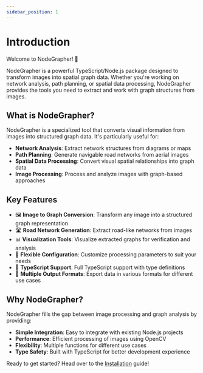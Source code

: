 ```yaml
---
sidebar_position: 1
---
```


# Introduction

Welcome to NodeGrapher! 🎉

NodeGrapher is a powerful TypeScript/Node.js package designed to transform images into spatial graph data. Whether you're working on network analysis, path planning, or spatial data processing, NodeGrapher provides the tools you need to extract and work with graph structures from images.

## What is NodeGrapher?

NodeGrapher is a specialized tool that converts visual information from images into structured graph data. It's particularly useful for:

- **Network Analysis**: Extract network structures from diagrams or maps
- **Path Planning**: Generate navigable road networks from aerial images
- **Spatial Data Processing**: Convert visual spatial relationships into graph data
- **Image Processing**: Process and analyze images with graph-based approaches

## Key Features

- 🖼️ **Image to Graph Conversion**: Transform any image into a structured graph representation
- 🛣️ **Road Network Generation**: Extract road-like networks from images
- 📊 **Visualization Tools**: Visualize extracted graphs for verification and analysis
- 🔧 **Flexible Configuration**: Customize processing parameters to suit your needs
- 📝 **TypeScript Support**: Full TypeScript support with type definitions
- 🎯 **Multiple Output Formats**: Export data in various formats for different use cases

## Why NodeGrapher?

NodeGrapher fills the gap between image processing and graph analysis by providing:

- **Simple Integration**: Easy to integrate with existing Node.js projects
- **Performance**: Efficient processing of images using OpenCV
- **Flexibility**: Multiple functions for different use cases
- **Type Safety**: Built with TypeScript for better development experience

Ready to get started? Head over to the [Installation](installation) guide!

